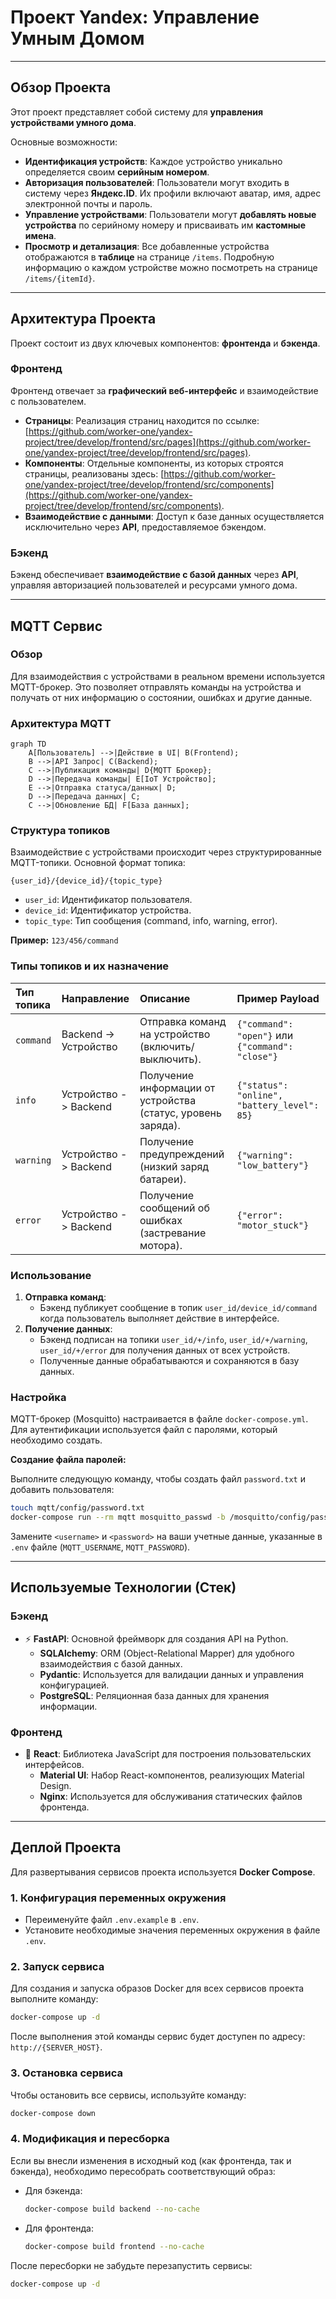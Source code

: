 # Проект Yandex: Управление Умным Домом

-----

## Обзор Проекта

Этот проект представляет собой систему для **управления устройствами умного дома**.

Основные возможности:

  * **Идентификация устройств**: Каждое устройство уникально определяется своим **серийным номером**.
  * **Авторизация пользователей**: Пользователи могут входить в систему через **Яндекс.ID**. Их профили включают аватар, имя, адрес электронной почты и пароль.
  * **Управление устройствами**: Пользователи могут **добавлять новые устройства** по серийному номеру и присваивать им **кастомные имена**.
  * **Просмотр и детализация**: Все добавленные устройства отображаются в **таблице** на странице `/items`. Подробную информацию о каждом устройстве можно посмотреть на странице `/items/{itemId}`.

-----

## Архитектура Проекта

Проект состоит из двух ключевых компонентов: **фронтенда** и **бэкенда**.

### Фронтенд

Фронтенд отвечает за **графический веб-интерфейс** и взаимодействие с пользователем.

  * **Страницы**: Реализация страниц находится по ссылке: [https://github.com/worker-one/yandex-project/tree/develop/frontend/src/pages](https://github.com/worker-one/yandex-project/tree/develop/frontend/src/pages).
  * **Компоненты**: Отдельные компоненты, из которых строятся страницы, реализованы здесь: [https://github.com/worker-one/yandex-project/tree/develop/frontend/src/components](https://github.com/worker-one/yandex-project/tree/develop/frontend/src/components).
  * **Взаимодействие с данными**: Доступ к базе данных осуществляется исключительно через **API**, предоставляемое бэкендом.

### Бэкенд

Бэкенд обеспечивает **взаимодействие с базой данных** через **API**, управляя авторизацией пользователей и ресурсами умного дома.

-----

## MQTT Сервис

### Обзор

Для взаимодействия с устройствами в реальном времени используется MQTT-брокер. Это позволяет отправлять команды на устройства и получать от них информацию о состоянии, ошибках и другие данные.

### Архитектура MQTT

```mermaid
graph TD
    A[Пользователь] -->|Действие в UI| B(Frontend);
    B -->|API Запрос| C(Backend);
    C -->|Публикация команды| D{MQTT Брокер};
    D -->|Передача команды| E[IoT Устройство];
    E -->|Отправка статуса/данных| D;
    D -->|Передача данных| C;
    C -->|Обновление БД| F[База данных];
```

### Структура топиков

Взаимодействие с устройствами происходит через структурированные MQTT-топики. Основной формат топика:

`{user_id}/{device_id}/{topic_type}`

-   `user_id`: Идентификатор пользователя.
-   `device_id`: Идентификатор устройства.
-   `topic_type`: Тип сообщения (command, info, warning, error).

**Пример:** `123/456/command`

### Типы топиков и их назначение

| Тип топика | Направление | Описание | Пример Payload |
| :--- | :--- | :--- | :--- |
| `command` | Backend -> Устройство | Отправка команд на устройство (включить/выключить). | `{"command": "open"}` или `{"command": "close"}` |
| `info` | Устройство -> Backend | Получение информации от устройства (статус, уровень заряда). | `{"status": "online", "battery_level": 85}` |
| `warning` | Устройство -> Backend | Получение предупреждений (низкий заряд батареи). | `{"warning": "low_battery"}` |
| `error` | Устройство -> Backend | Получение сообщений об ошибках (застревание мотора). | `{"error": "motor_stuck"}` |

### Использование

1.  **Отправка команд**:
    -   Бэкенд публикует сообщение в топик `user_id/device_id/command` когда пользователь выполняет действие в интерфейсе.
2.  **Получение данных**:
    -   Бэкенд подписан на топики `user_id/+/info`, `user_id/+/warning`, `user_id/+/error` для получения данных от всех устройств.
    -   Полученные данные обрабатываются и сохраняются в базу данных.

### Настройка

MQTT-брокер (Mosquitto) настраивается в файле `docker-compose.yml`. Для аутентификации используется файл с паролями, который необходимо создать.

**Создание файла паролей:**

Выполните следующую команду, чтобы создать файл `password.txt` и добавить пользователя:

```bash
touch mqtt/config/password.txt
docker-compose run --rm mqtt mosquitto_passwd -b /mosquitto/config/password.txt <username> <password>
```

Замените `<username>` и `<password>` на ваши учетные данные, указанные в `.env` файле (`MQTT_USERNAME`, `MQTT_PASSWORD`).

-----

## Используемые Технологии (Стек)

### Бэкенд

  * ⚡ **FastAPI**: Основной фреймворк для создания API на Python.
      * **SQLAlchemy**: ORM (Object-Relational Mapper) для удобного взаимодействия с базой данных.
      * **Pydantic**: Используется для валидации данных и управления конфигурацией.
      * **PostgreSQL**: Реляционная база данных для хранения информации.

### Фронтенд

  * 🚀 **React**: Библиотека JavaScript для построения пользовательских интерфейсов.
      * **Material UI**: Набор React-компонентов, реализующих Material Design.
      * **Nginx**: Используется для обслуживания статических файлов фронтенда.

-----

## Деплой Проекта

Для развертывания сервисов проекта используется **Docker Compose**.

### 1\. Конфигурация переменных окружения

  * Переименуйте файл `.env.example` в `.env`.
  * Установите необходимые значения переменных окружения в файле `.env`.

### 2\. Запуск сервиса

Для создания и запуска образов Docker для всех сервисов проекта выполните команду:

```bash
docker-compose up -d
```

После выполнения этой команды сервис будет доступен по адресу: `http://{SERVER_HOST}`.

### 3\. Остановка сервиса

Чтобы остановить все сервисы, используйте команду:

```bash
docker-compose down
```

### 4\. Модификация и пересборка

Если вы внесли изменения в исходный код (как фронтенда, так и бэкенда), необходимо пересобрать соответствующий образ:

  * Для бэкенда:
    ```bash
    docker-compose build backend --no-cache
    ```
  * Для фронтенда:
    ```bash
    docker-compose build frontend --no-cache
    ```

После пересборки не забудьте перезапустить сервисы:

```bash
docker-compose up -d
```
